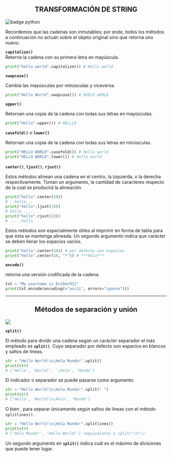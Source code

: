 <h2 align="center">TRANSFORMACIÓN DE STRING</h2>

<img src="https://badges.aleen42.com/src/python.svg" alt="badge python">

Recordemos que las cadenas son inmutables; por ende, todos los métodos a continuación no actuán sobre el objeto original sino que retorna uno nuevo.  

**`capitalize()`**  
Retorna la cadena con su primera letra en mayúscula.

```py
print("hello world".capitalize()) # Hello world
```

**`swapcase()`**  

Cambia las mayúsculas por minúsculas y viceversa.  

```py
print("Hello World".swapcase()) # hEELO wORLD
```

**`upper()`**  

Retornan una copia de la cadena con todas sus letras en mayúsculas.  

```py
print("Hello".upper()) # HELLLO
```

**`casefold()`** o **`lower()`**  

Retornan una copia de la cadena con todas sus letras en minúsculas.  

```py
print("HELLO WORLD".casefold()) # hello world
print("HELLO WORLD".lower()) # hello world
```

**`center()`**, **`ljust()`**, **`rjust()`**  

Estos métodos alinean una cadena en el centro, la izquierda, o la derecha respectivamente. Toman un argumento, la cantidad de caracteres respecto de la cual se producirá la alineación.   

```py
print("hello".center(10))
# ..hello...
print("hello".ljust(10))
# hello.....
print("hello".rjust(10))
# .....hello
```

Estos métodos son especialmente útiles al imprimir en forma de tabla para que esta se mantenga alineada. Un segundo argumento indica que carácter se deben llenar los espacios vacíos.  

```py
print("hello".center(10)) # por defecto son espacios
print("hello".center(10, "*")) # ***Hola***
```

**`encode()`**  

retorna una versión codificada de la cadena.  

```py
txt = "My username is EniDev911"
print(txt.encode(encoding(="ascii", errors="ignore")))  
```

---

<h2 align="center">Métodos de separación y unión</h2>

<img src="https://badges.aleen42.com/src/python.svg">

**`split()`**

El método para dividir una cadena según un carácter separador el más empleado es **`split()`**. Cuyo separador por defecto son espacios en blancos y saltos de líneas.  

```py
str = "Hello World!\n¡Hola Mundo!".split()
print(str)
# ['Hello', 'World!', '¡Hola', 'Mundo']
```

El indicador o separador se puede pasarse  como argumento.  

```py
str = "Hello World!\n¡Hola Mundo!".split(" ")
print(str)
# ['Hello', 'World!\n¡Hola', 'Mundo']
```
O bien , para separar únicamente según saltos de líneas con el método `splitlines()`.  

```py
str = "Hello World!\n¡Hola Mundo!".splitlines()
print(str)
# ['Hola Mundo!', 'Hello World!'] (equivalente a split("\n"))
```

Un segundo argumento en **`split()`** indica cuál es el máximo de divisiones que puede tener lugar.
